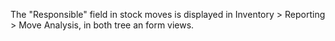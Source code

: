 The "Responsible" field in stock moves is displayed in Inventory > Reporting >
Move Analysis, in both tree an form views.
